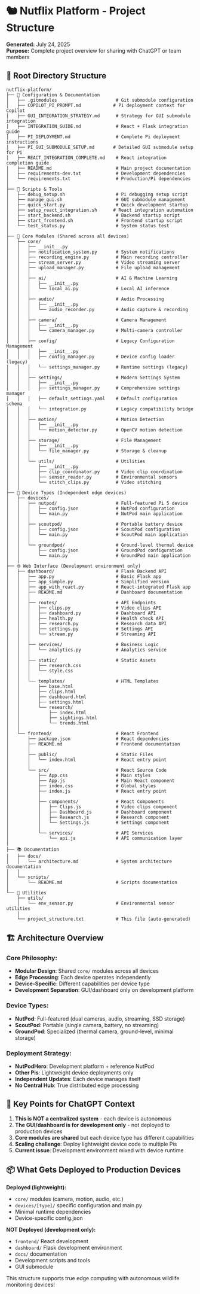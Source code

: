 # 🐿️ Nutflix Platform - Project Structure

**Generated:** July 24, 2025  
**Purpose:** Complete project overview for sharing with ChatGPT or team members

## 📁 Root Directory Structure

```
nutflix-platform/
├── 📄 Configuration & Documentation
│   ├── .gitmodules                      # Git submodule configuration
│   ├── COPILOT_PI_PROMPT.md            # Pi deployment context for Copilot
│   ├── GUI_INTEGRATION_STRATEGY.md      # Strategy for GUI submodule integration
│   ├── INTEGRATION_GUIDE.md             # React + Flask integration guide
│   ├── PI_DEPLOYMENT.md                 # Complete Pi deployment instructions
│   ├── PI_GUI_SUBMODULE_SETUP.md       # Detailed GUI submodule setup for Pi
│   ├── REACT_INTEGRATION_COMPLETE.md    # React integration completion guide
│   ├── README.md                        # Main project documentation
│   ├── requirements-dev.txt             # Development dependencies
│   └── requirements.txt                 # Production/Pi dependencies
│
├── 🔧 Scripts & Tools
│   ├── debug_setup.sh                   # Pi debugging setup script
│   ├── manage_gui.sh                    # GUI submodule management
│   ├── quick_start.py                   # Quick development startup
│   ├── setup_react_integration.sh      # React integration automation
│   ├── start_backend.sh                 # Backend startup script
│   ├── start_frontend.sh                # Frontend startup script
│   └── test_status.py                   # System status test
│
├── 🧠 Core Modules (Shared across all devices)
│   ├── core/
│   │   ├── __init__.py
│   │   ├── notification_system.py       # System notifications
│   │   ├── recording_engine.py          # Main recording controller
│   │   ├── stream_server.py             # Video streaming server
│   │   ├── upload_manager.py            # File upload management
│   │   │
│   │   ├── ai/                          # AI & Machine Learning
│   │   │   ├── __init__.py
│   │   │   └── local_ai.py              # Local AI inference
│   │   │
│   │   ├── audio/                       # Audio Processing
│   │   │   ├── __init__.py
│   │   │   └── audio_recorder.py        # Audio capture & recording
│   │   │
│   │   ├── camera/                      # Camera Management
│   │   │   ├── __init__.py
│   │   │   └── camera_manager.py        # Multi-camera controller
│   │   │
│   │   ├── config/                      # Legacy Configuration Management
│   │   │   ├── __init__.py
│   │   │   ├── config_manager.py        # Device config loader (legacy)
│   │   │   └── settings_manager.py      # Runtime settings (legacy)
│   │   │
│   │   ├── settings/                    # Modern Settings System
│   │   │   ├── __init__.py
│   │   │   ├── settings_manager.py      # Comprehensive settings manager
│   │   │   ├── default_settings.yaml    # Default configuration schema
│   │   │   └── integration.py           # Legacy compatibility bridge
│   │   │
│   │   ├── motion/                      # Motion Detection
│   │   │   ├── __init__.py
│   │   │   └── motion_detector.py       # OpenCV motion detection
│   │   │
│   │   ├── storage/                     # File Management
│   │   │   ├── __init__.py
│   │   │   └── file_manager.py          # Storage & cleanup
│   │   │
│   │   └── utils/                       # Utilities
│   │       ├── __init__.py
│   │       ├── clip_coordinator.py      # Video clip coordination
│   │       ├── sensor_reader.py         # Environmental sensors
│   │       └── stitch_clips.py          # Video stitching
│   │
├── 🤖 Device Types (Independent edge devices)
│   ├── devices/
│   │   ├── nutpod/                      # Full-featured Pi 5 device
│   │   │   ├── config.json              # NutPod configuration
│   │   │   └── main.py                  # NutPod main application
│   │   │
│   │   ├── scoutpod/                    # Portable battery device
│   │   │   ├── config.json              # ScoutPod configuration
│   │   │   └── main.py                  # ScoutPod main application
│   │   │
│   │   └── groundpod/                   # Ground-level thermal device
│   │       ├── config.json              # GroundPod configuration
│   │       └── main.py                  # GroundPod main application
│   │
├── 🌐 Web Interface (Development environment only)
│   ├── dashboard/                       # Flask Backend API
│   │   ├── app.py                       # Basic Flask app
│   │   ├── app_simple.py                # Simplified version
│   │   ├── app_with_react.py            # React-integrated Flask app
│   │   ├── README.md                    # Dashboard documentation
│   │   │
│   │   ├── routes/                      # API Endpoints
│   │   │   ├── clips.py                 # Video clips API
│   │   │   ├── dashboard.py             # Dashboard API
│   │   │   ├── health.py                # Health check API
│   │   │   ├── research.py              # Research data API
│   │   │   ├── settings.py              # Settings API
│   │   │   └── stream.py                # Streaming API
│   │   │
│   │   ├── services/                    # Business Logic
│   │   │   └── analytics.py             # Analytics service
│   │   │
│   │   ├── static/                      # Static Assets
│   │   │   ├── research.css
│   │   │   └── style.css
│   │   │
│   │   └── templates/                   # HTML Templates
│   │       ├── base.html
│   │       ├── clips.html
│   │       ├── dashboard.html
│   │       ├── settings.html
│   │       └── research/
│   │           ├── index.html
│   │           ├── sightings.html
│   │           └── trends.html
│   │
│   └── frontend/                        # React Frontend
│       ├── package.json                 # React dependencies
│       ├── README.md                    # Frontend documentation
│       │
│       ├── public/                      # Static Files
│       │   └── index.html               # React entry point
│       │
│       └── src/                         # React Source Code
│           ├── App.css                  # Main styles
│           ├── App.js                   # Main React component
│           ├── index.css                # Global styles
│           ├── index.js                 # React entry point
│           │
│           ├── components/              # React Components
│           │   ├── Clips.js             # Video clips component
│           │   ├── Dashboard.js         # Dashboard component
│           │   ├── Research.js          # Research component
│           │   └── Settings.js          # Settings component
│           │
│           └── services/                # API Services
│               └── api.js               # API communication layer
│
├── 📚 Documentation
│   ├── docs/
│   │   └── architecture.md              # System architecture documentation
│   │
│   └── scripts/
│       └── README.md                    # Scripts documentation
│
└── 🔧 Utilities
    ├── utils/
    │   └── env_sensor.py                # Environmental sensor utilities
    │
    └── project_structure.txt            # This file (auto-generated)
```

## 🏗️ Architecture Overview

### **Core Philosophy:**
- **Modular Design**: Shared `core/` modules across all devices
- **Edge Processing**: Each device operates independently
- **Device-Specific**: Different capabilities per device type
- **Development Separation**: GUI/dashboard only on development platform

### **Device Types:**
- **NutPod**: Full-featured (dual cameras, audio, streaming, SSD storage)
- **ScoutPod**: Portable (single camera, battery, no streaming)
- **GroundPod**: Specialized (thermal camera, ground-level, minimal storage)

### **Deployment Strategy:**
- **NutPodHero**: Development platform + reference NutPod
- **Other Pis**: Lightweight device deployments only
- **Independent Updates**: Each device manages itself
- **No Central Hub**: True distributed edge processing

## 🎯 Key Points for ChatGPT Context

1. **This is NOT a centralized system** - each device is autonomous
2. **The GUI/dashboard is for development only** - not deployed to production devices
3. **Core modules are shared** but each device type has different capabilities
4. **Scaling challenge**: Deploy lightweight device code to multiple Pis
5. **Current issue**: Development environment mixed with device runtime

## 📦 What Gets Deployed to Production Devices

**Deployed (lightweight):**
- `core/` modules (camera, motion, audio, etc.)
- `devices/[type]/` specific configuration and main.py
- Minimal runtime dependencies
- Device-specific config.json

**NOT Deployed (development only):**
- `frontend/` React development
- `dashboard/` Flask development environment
- `docs/` documentation
- Development scripts and tools
- GUI submodule

This structure supports true edge computing with autonomous wildlife monitoring devices!

